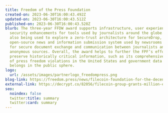 ```yaml
---
title: Freedom of the Press Foundation
created-on: 2023-06-30T16:00:43.492Z
updated-on: 2023-06-30T16:00:43.512Z
published-on: 2023-06-30T16:00:43.528Z
blurb: The three-year FFDW award supports infrastructure, user experience, and
  security enhancements for tools used by journalists around the globe. It’s
  also being used to explore a zero-trust architecture for SecureDrop, an
  open-source news and information submission system used by newsrooms worldwide
  for secure document exchange and communication between journalists and
  anonymous sources. Overall, the award helps to further the FPF’s efforts to
  preserve historically critical information, such as its comprehensive database
  of press freedom violations in the United States and government data that
  belongs in the public sphere.
logo:
  url: /assets/images/partnerlogo_freedompress.png
blog-link: https://freedom.press/news/filecoin-foundation-for-the-decentralized-web-funds-freedom-of-the-press-foundation-with-largest-grant-in-our-history/
external-link: https://decrypt.co/82056/filecoin-group-grants-million-edward-snowden-press-freedom-foundation
seo:
  noindex: false
  twitter:title: summary
  twitter:card: summary
---
```

